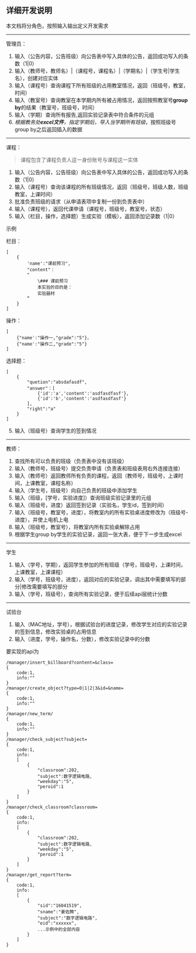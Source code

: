 ## 详细开发说明
本文档将分角色，按照输入输出定义开发需求

----------------
管理员：
1. 输入（公告内容，公告班级）向公告表中写入具体的公告，返回成功写入的条数（1|0）
2. 输入（教师号，教师名）|（课程号，课程名）|（学期名）|（学生号|学生名），创建对应实体
3. 输入（课程号）查询课程下所有班级的占用教室情况，返回（班级号，教室，时间）
4. 输入（教室号）查询教室在本学期内所有被占用情况，返回按照教室号**group by**的结果（教室号，班级号，时间）
5. 输入（学期）查询所有报告,返回实验记录表中符合条件的元组
6. *根据教务处**excel文件**，指定学期后，导入当学期所有班级*，按照班级号group by之后返回插入的数据

-----------------

课程：
> 课程包含了课程负责人这一身份账号与课程这一实体
1. 输入（公告内容，公告班级）向公告表中写入具体的公告，返回成功写入的条数（1|0）
2. 输入（课程号）查询该课程的所有班级情况，返回（班级号，班级人数，班级教室，上课时间）
3. 批准负责班级的请求（从申请表项中复制一份到负责表中）
4. 输入（课程号），返回代课申请（课程号，班级号，教室号，状态）
5. 输入（栏目，操作，选择题）生成实验（模板），返回添加记录数（1|0）

示例

栏目：
```
[
    {
        'name':"课前预习",
        "content"：
        "
            \### 课前预习
            本实验的目的是：
            实验器材
        ”
    }
]
```
操作：
```
[
    {"name':"操作一,"grade":"5"}，
    {"name':"操作二,"grade":"5"}
]
```
选择题：
```
[
    {
        "quetion":"absdafasdf",
        "answer"：[
            {'id':'a','content':'asdfasdfasf'},
            {'id':'b','content':'asdfasdfasf'}
        ],
        "right":"a"
    }
]
```
5. 输入（班级号）查询学生的签到情况

-----------------------

教师：
1. 查找所有可以负责的班级（负责表中没有该班级）
2. 输入（教师号，班级号）提交负责申请（负责表和班级表用右外连接连接）
3. 输入（教师号）返回教师所有负责的课程，返回（教师号，班级号，上课时间，上课教室，课程名称）
4. 输入（学生号，班级号）向自己负责的班级中添加学生
5. 输入（班级，[学号，实验进度]）查询班级实验记录里的元组
6. 输入（班级号，进度）返回签到记录（实验名，学生id，签到时间）
7. 输入（班级号，教室号，进度），将教室内的所有实验桌进度修改为（班级号-进度），并使上电机上电
8. 输入（班级号，教室号），将教室内所有实验桌解除占用
9. 根据学生group by学生的实验记录，返回一张大表，便于下一步生成excel

---------------------------

学生
1. 输入（学号，学期），返回学生参加的所有班级（学号，班级号，上课时间，上课教室，上课课程）
2. 输入（学号，班级号，进度），返回对应的实验记录，调出其中需要填写的部分|修改需要填写的部分
3. 输入（学号，班级号），查询所有实验记录，便于后续api层统计分数

------------------------
试验台
1. 输入（MAC地址，学号），根据试验台的进度记录，修改学生对应的实验记录的签到信息，修改实验桌的占用信息
2. 输入（进度，学号，操作名，分数），修改实验记录中的分数

要实现的api为
```
/manager/insert_billboard?content=&class=
{
    code:1,
    info:""
}
/manager/create_object?type=0|1|2|3&id=&name=
{
    code:1,
    info:""
}
/manager/new_term/
{
    code:1,
    info:""
}
/manager/check_subject?subject=
{
    code:1,
    info:
    [
        {
            "classroom":202,
            "subject":数字逻辑电路,
            "weekday":"5",
            "peroid":1
        }
    ]
}
/manager/check_classroom?classroom=
{
    code:1,
    info:
    [
        {
            "classroom":202,
            "subject":数字逻辑电路,
            "weekday":"5",
            "peroid":1
        }
    ]
}
/manager/get_report?term=
{
    code:1,
    info:
    [
        {
            "sid":"16041519",
            "sname":"姜佐腾",
            "subject":"数字逻辑电路",
            "eid":"xxxxxx",
            ...示例中的全部内容
        }
    ]
}
```